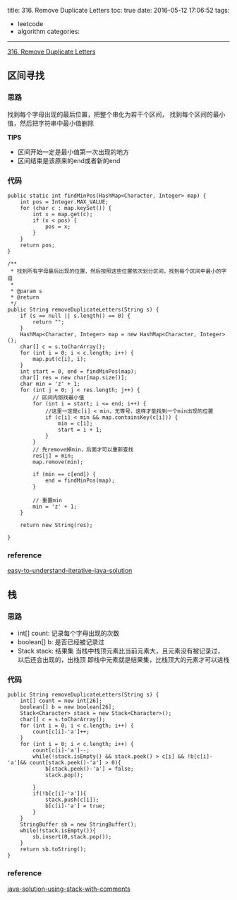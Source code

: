 title: 316. Remove Duplicate Letters
toc: true
date: 2016-05-12 17:06:52
tags:
- leetcode
- algorithm
categories:
---
[316. Remove Duplicate Letters](https://leetcode.com/problems/remove-duplicate-letters/)

## 区间寻找
### 思路
找到每个字母出现的最后位置，把整个串化为若干个区间，
找到每个区间的最小值，然后把字符串中最小值删除

**TIPS**

- 区间开始一定是最小值第一次出现的地方
- 区间结束是该原来的end或者新的end

### 代码
```
public static int findMinPos(HashMap<Character, Integer> map) {
	int pos = Integer.MAX_VALUE;
	for (char c : map.keySet()) {
		int x = map.get(c);
		if (x < pos) {
			pos = x;
		}
	}
	return pos;
}

/**
 * 找到所有字母最后出现的位置，然后按照这些位置依次划分区间，找到每个区间中最小的字母
 * 
 * @param s
 * @return
 */
public String removeDuplicateLetters(String s) {
	if (s == null || s.length() == 0) {
		return "";
	}
	HashMap<Character, Integer> map = new HashMap<Character, Integer>();
	char[] c = s.toCharArray();
	for (int i = 0; i < c.length; i++) {
		map.put(c[i], i);
	}
	int start = 0, end = findMinPos(map);
	char[] res = new char[map.size()];
	char min = 'z' + 1;
	for (int j = 0; j < res.length; j++) {
		// 区间内部找最小值
		for (int i = start; i <= end; i++) {
			//这里一定是c[i] < min，无等号，这样才能找到一个min出现的位置
			if (c[i] < min && map.containsKey(c[i])) {
				min = c[i];
				start = i + 1;
			}
		}
		// 先remove掉min，后面才可以重新查找
		res[j] = min;
		map.remove(min);
		
		if (min == c[end]) {
			end = findMinPos(map);
		}

		// 重置min
		min = 'z' + 1;
	}

	return new String(res);

}
```

### reference
[easy-to-understand-iterative-java-solution](https://leetcode.com/discuss/73777/easy-to-understand-iterative-java-solution)

## 栈
### 思路
- int[] count: 记录每个字母出现的次数
- boolean[] b: 是否已经被记录过
- Stack<Character> stack: 结果集
当栈中栈顶元素比当前元素大，且元素没有被记录过，以后还会出现的，出栈顶
即栈中元素就是结果集，比栈顶大的元素才可以进栈

### 代码
```
public String removeDuplicateLetters(String s) {
	int[] count = new int[26];
	boolean[] b = new boolean[26];
	Stack<Character> stack = new Stack<Character>();
	char[] c = s.toCharArray();
	for (int i = 0; i < c.length; i++) {
		count[c[i]-'a']++;
	}
	for (int i = 0; i < c.length; i++) {
		count[c[i]-'a']--;
		while(!stack.isEmpty() && stack.peek() > c[i] && !b[c[i]-'a']&& count[stack.peek()-'a'] > 0){
			b[stack.peek()-'a'] = false;
			stack.pop();
			
		}
		if(!b[c[i]-'a']){
			stack.push(c[i]);
			b[c[i]-'a'] = true;
		}
	}
	StringBuffer sb = new StringBuffer();
	while(!stack.isEmpty()){
		sb.insert(0,stack.pop());
	}
	return sb.toString();
}
```

### reference
[java-solution-using-stack-with-comments](https://leetcode.com/discuss/75738/java-solution-using-stack-with-comments)